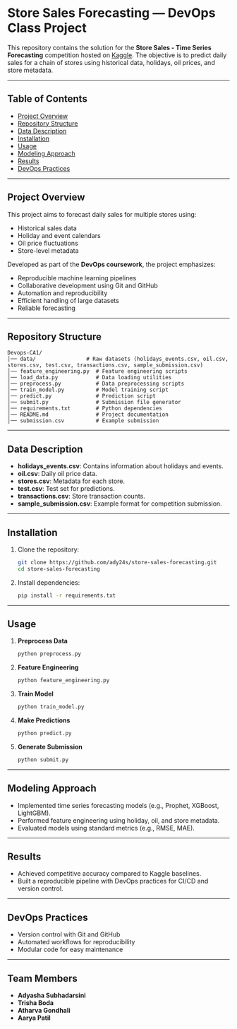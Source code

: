 # Store Sales Forecasting — DevOps Class Project

This repository contains the solution for the **Store Sales - Time Series Forecasting** competition hosted on [Kaggle](https://www.kaggle.com/competitions/store-sales-time-series-forecasting). The objective is to predict daily sales for a chain of stores using historical data, holidays, oil prices, and store metadata.

---

## Table of Contents
- [Project Overview](#project-overview)
- [Repository Structure](#repository-structure)
- [Data Description](#data-description)
- [Installation](#installation)
- [Usage](#usage)
- [Modeling Approach](#modeling-approach)
- [Results](#results)
- [DevOps Practices](#devops-practices)

---

## Project Overview

This project aims to forecast daily sales for multiple stores using:
- Historical sales data
- Holiday and event calendars
- Oil price fluctuations
- Store-level metadata

Developed as part of the **DevOps coursework**, the project emphasizes:
- Reproducible machine learning pipelines
- Collaborative development using Git and GitHub
- Automation and reproducibility
- Efficient handling of large datasets
- Reliable forecasting

---

## Repository Structure

```
Devops-CA1/
│── data/                # Raw datasets (holidays_events.csv, oil.csv, stores.csv, test.csv, transactions.csv, sample_submission.csv)
│── feature_engineering.py  # Feature engineering scripts
│── load_data.py            # Data loading utilities
│── preprocess.py           # Data preprocessing scripts
│── train_model.py          # Model training script
│── predict.py              # Prediction script
│── submit.py               # Submission file generator
│── requirements.txt        # Python dependencies
│── README.md               # Project documentation
│── submission.csv          # Example submission
```

---

## Data Description

- **holidays_events.csv**: Contains information about holidays and events.
- **oil.csv**: Daily oil price data.
- **stores.csv**: Metadata for each store.
- **test.csv**: Test set for predictions.
- **transactions.csv**: Store transaction counts.
- **sample_submission.csv**: Example format for competition submission.

---

## Installation

1. Clone the repository:
   ```bash
   git clone https://github.com/ady24s/store-sales-forecasting.git
   cd store-sales-forecasting
   ```
2. Install dependencies:
   ```bash
   pip install -r requirements.txt
   ```

---

## Usage

1. **Preprocess Data**
   ```bash
   python preprocess.py
   ```
2. **Feature Engineering**
   ```bash
   python feature_engineering.py
   ```
3. **Train Model**
   ```bash
   python train_model.py
   ```
4. **Make Predictions**
   ```bash
   python predict.py
   ```
5. **Generate Submission**
   ```bash
   python submit.py
   ```

---

## Modeling Approach

- Implemented time series forecasting models (e.g., Prophet, XGBoost, LightGBM).
- Performed feature engineering using holiday, oil, and store metadata.
- Evaluated models using standard metrics (e.g., RMSE, MAE).

---

## Results

- Achieved competitive accuracy compared to Kaggle baselines.
- Built a reproducible pipeline with DevOps practices for CI/CD and version control.

---

## DevOps Practices

- Version control with Git and GitHub
- Automated workflows for reproducibility
- Modular code for easy maintenance


---

## Team Members

- **Adyasha Subhadarsini**
- **Trisha Boda**
- **Atharva Gondhali**
- **Aarya Patil**

